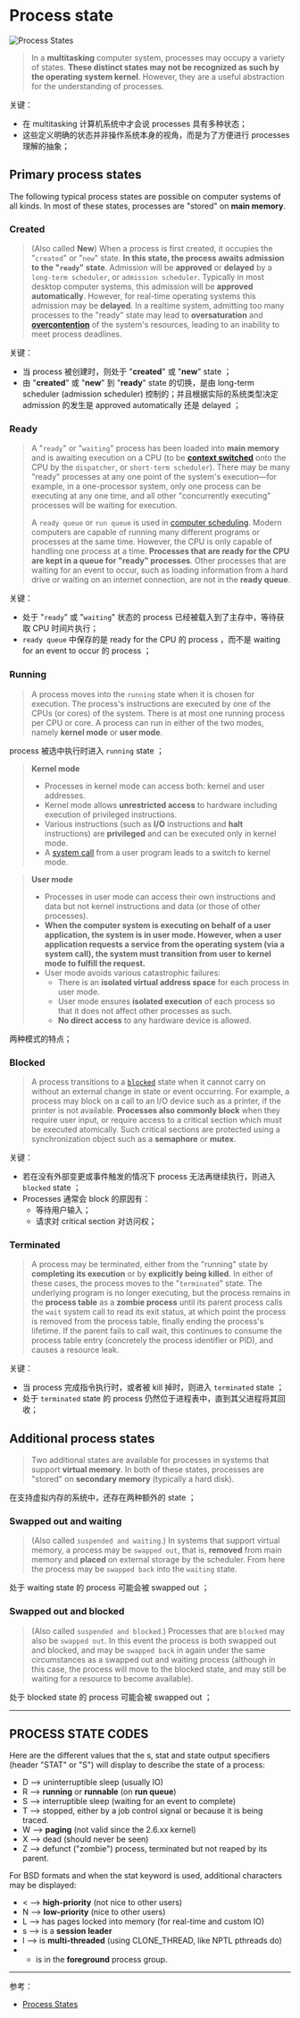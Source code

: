 # Process state

![Process States](https://raw.githubusercontent.com/moooofly/ImageCache/master/Pictures/Process_states.png "Process States")

> In a **multitasking** computer system, processes may occupy a variety of states. **These distinct states may not be recognized as such by the operating system kernel**. However, they are a useful abstraction for the understanding of processes.

关键：

- 在 multitasking 计算机系统中才会说 processes 具有多种状态；
- 这些定义明确的状态并非操作系统本身的视角，而是为了方便进行 processes 理解的抽象；


## Primary process states

The following typical process states are possible on computer systems of all kinds. In most of these states, processes are "stored" on **main memory**.

### Created

> (Also called **New**) When a process is first created, it occupies the "`created`" or "`new`" state. **In this state, the process awaits admission to the "`ready`" state**. Admission will be **approved** or **delayed** by a `long-term scheduler`, or `admission scheduler`. Typically in most desktop computer systems, this admission will be **approved automatically**. However, for real-time operating systems this admission may be **delayed**. In a realtime system, admitting too many processes to the "ready" state may lead to **oversaturation** and **[overcontention](https://en.wikipedia.org/wiki/Bus_contention)** of the system's resources, leading to an inability to meet process deadlines.

关键：

- 当 process 被创建时，则处于 "**created**" 或 "**new**" state ；
- 由 "**created**" 或 "**new**" 到 "**ready**" state 的切换，是由 long-term scheduler (admission scheduler) 控制的；并且根据实际的系统类型决定 admission 的发生是 approved automatically 还是 delayed ；

### Ready

> A "`ready`" or "`waiting`" process has been loaded into **main memory** and is awaiting execution on a CPU (to be **[context switched](https://en.wikipedia.org/wiki/Context_switch)** onto the CPU by the `dispatcher`, or `short-term scheduler`). There may be many "ready" processes at any one point of the system's execution—for example, in a one-processor system, only one process can be executing at any one time, and all other "concurrently executing" processes will be waiting for execution.
>
> A `ready queue` or `run queue` is used in [computer scheduling](https://en.wikipedia.org/wiki/Scheduling_(computing)). Modern computers are capable of running many different programs or processes at the same time. However, the CPU is only capable of handling one process at a time. **Processes that are ready for the CPU are kept in a queue for "ready" processes**. Other processes that are waiting for an event to occur, such as loading information from a hard drive or waiting on an internet connection, are not in the **ready queue**.

关键：

- 处于 "`ready`" 或 "`waiting`" 状态的 process 已经被载入到了主存中，等待获取 CPU 时间片执行；
- `ready queue` 中保存的是 ready for the CPU 的 process ，而不是 waiting for an event to occur 的 process ；

### Running

> A process moves into the `running` state when it is chosen for execution. The process's instructions are executed by one of the CPUs (or cores) of the system. There is at most one running process per CPU or core. A process can run in either of the two modes, namely **kernel mode** or **user mode**.

process 被选中执行时进入 `running` state ；

> **Kernel mode**
>
> - Processes in kernel mode can access both: kernel and user addresses.
> - Kernel mode allows **unrestricted access** to hardware including execution of privileged instructions.
> - Various instructions (such as **I/O** instructions and **halt** instructions) are **privileged** and can be executed only in kernel mode.
> - A [system call](https://en.wikipedia.org/wiki/System_call) from a user program leads to a switch to kernel mode.

> **User mode**
> 
> - Processes in user mode can access their own instructions and data but not kernel instructions and data (or those of other processes).
> - **When the computer system is executing on behalf of a user application, the system is in user mode. However, when a user application requests a service from the operating system (via a system call), the system must transition from user to kernel mode to fulfill the request.**
> - User mode avoids various catastrophic failures:
>    - There is an **isolated virtual address space** for each process in user mode.
>    - User mode ensures **isolated execution** of each process so that it does not affect other processes as such.
>    - **No direct access** to any hardware device is allowed.

两种模式的特点；

### Blocked

> A process transitions to a [`blocked`](https://en.wikipedia.org/wiki/Blocking_(computing)) state when it cannot carry on without an external change in state or event occurring. For example, a process may block on a call to an I/O device such as a printer, if the printer is not available. **Processes also commonly block** when they require user input, or require access to a critical section which must be executed atomically. Such critical sections are protected using a synchronization object such as a **semaphore** or **mutex**.

关键：

- 若在没有外部变更或事件触发的情况下 process 无法再继续执行，则进入 `blocked` state ；
- Processes 通常会 block 的原因有：
    - 等待用户输入；
    - 请求对 critical section 对访问权；

### Terminated

> A process may be terminated, either from the "running" state by **completing its execution** or by **explicitly being killed**. In either of these cases, the process moves to the "`terminated`" state. The underlying program is no longer executing, but the process remains in the **process table** as a **zombie process** until its parent process calls the `wait` system call to read its exit status, at which point the process is removed from the process table, finally ending the process's lifetime. If the parent fails to call wait, this continues to consume the process table entry (concretely the process identifier or PID), and causes a resource leak.

关键：

- 当 process 完成指令执行时，或者被 kill 掉时，则进入 `terminated` state ；
- 处于 `terminated` state 的 process 仍然位于进程表中，直到其父进程将其回收；


## Additional process states

> Two additional states are available for processes in systems that support **virtual memory**. In both of these states, processes are "stored" on **secondary memory** (typically a hard disk).

在支持虚拟内存的系统中，还存在两种额外的 state ；

### Swapped out and waiting

> (Also called `suspended and waiting`.) In systems that support virtual memory, a process may be `swapped out`, that is, **removed** from main memory and **placed** on external storage by the scheduler. From here the process may be `swapped back` into the `waiting` state.

处于 waiting state 的 process 可能会被 swapped out ；

### Swapped out and blocked

> (Also called `suspended and blocked`.) Processes that are `blocked` may also be `swapped out`. In this event the process is both swapped out and blocked, and may be `swapped back` in again under the same circumstances as a swapped out and waiting process (although in this case, the process will move to the blocked state, and may still be waiting for a resource to become available).

处于 blocked state 的 process 可能会被 swapped out ；

----------

## PROCESS STATE CODES

Here are the different values that the s, stat and state output specifiers (header "STAT" or "S") will display to describe the state of a process:

- D --> uninterruptible sleep (usually IO)
- R --> **running** or **runnable** (on **run queue**)
- S --> interruptible sleep (waiting for an event to complete)
- T --> stopped, either by a job control signal or because it is being traced.
- W --> **paging** (not valid since the 2.6.xx kernel)
- X --> dead (should never be seen)
- Z --> defunct ("zombie") process, terminated but not reaped by its parent.

For BSD formats and when the stat keyword is used, additional characters may be displayed:

- < --> **high-priority** (not nice to other users)
- N --> **low-priority** (nice to other users)
- L --> has pages locked into memory (for real-time and custom IO)
- s --> is a **session leader**
- l --> is **multi-threaded** (using CLONE_THREAD, like NPTL pthreads do)
- +    is in the **foreground** process group.

----------


参考：

- [Process States](https://en.wikipedia.org/wiki/Process_state)